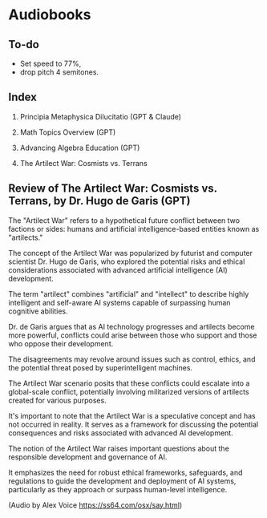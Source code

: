 # Audiobooks

## To-do

* Set speed to 77%,
* drop pitch 4 semitones.

## Index

1. Principia Metaphysica Dilucitatio (GPT & Claude)

2. Math Topics Overview (GPT)

3. Advancing Algebra Education (GPT)

4. The Artilect War: Cosmists vs. Terrans


## Review of The Artilect War: Cosmists vs. Terrans, by Dr. Hugo de Garis (GPT)

The "Artilect War" refers to a hypothetical future conflict between two factions or sides: humans and artificial intelligence-based entities known as "artilects."

The concept of the Artilect War was popularized by futurist and computer scientist Dr. Hugo de Garis, who explored the potential risks and ethical considerations associated with advanced artificial intelligence (AI) development.

The term "artilect" combines "artificial" and "intellect" to describe highly intelligent and self-aware AI systems capable of surpassing human cognitive abilities.

Dr. de Garis argues that as AI technology progresses and artilects become more powerful, conflicts could arise between those who support and those who oppose their development.

The disagreements may revolve around issues such as control, ethics, and the potential threat posed by superintelligent machines.


The Artilect War scenario posits that these conflicts could escalate into a global-scale conflict, potentially involving militarized versions of artilects created for various purposes.

It's important to note that the Artilect War is a speculative concept and has not occurred in reality. It serves as a framework for discussing the potential consequences and risks associated with advanced AI development.

The notion of the Artilect War raises important questions about the responsible development and governance of AI.

It emphasizes the need for robust ethical frameworks, safeguards, and regulations to guide the development and deployment of AI systems, particularly as they approach or surpass human-level intelligence.

(Audio by Alex Voice https://ss64.com/osx/say.html)
